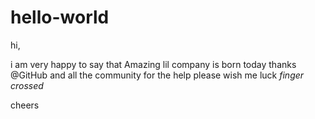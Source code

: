 # hello-world

hi,

i am very happy to say that Amazing lil company is born today
thanks @GitHub and all the community for the help
please wish me luck *finger crossed*

cheers
